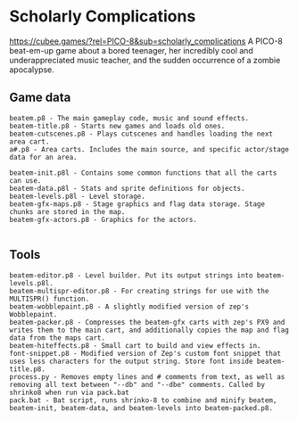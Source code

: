 # Scholarly Complications
https://cubee.games/?rel=PICO-8&sub=scholarly_complications
A PICO-8 beat-em-up game about a bored teenager, her incredibly cool and underappreciated music teacher, and the sudden occurrence of a zombie apocalypse.

## Game data
```
beatem.p8 - The main gameplay code, music and sound effects.
beatem-title.p8 - Starts new games and loads old ones.
beatem-cutscenes.p8 - Plays cutscenes and handles loading the next area cart.
a#.p8 - Area carts. Includes the main source, and specific actor/stage data for an area.

beatem-init.p8l - Contains some common functions that all the carts can use.
beatem-data.p8l - Stats and sprite definitions for objects.
beatem-levels.p8l - Level storage.
beatem-gfx-maps.p8 - Stage graphics and flag data storage. Stage chunks are stored in the map.
beatem-gfx-actors.p8 - Graphics for the actors.


```

## Tools
```
beatem-editor.p8 - Level builder. Put its output strings into beatem-levels.p8l.
beatem-multispr-editor.p8 - For creating strings for use with the MULTISPR() function.
beatem-wobblepaint.p8 - A slightly modified version of zep's Wobblepaint.
beatem-packer.p8 - Compresses the beatem-gfx carts with zep's PX9 and writes them to the main cart, and additionally copies the map and flag data from the maps cart.
beatem-hiteffects.p8 - Small cart to build and view effects in.
font-snippet.p8 - Modified version of Zep's custom font snippet that uses less characters for the output string. Store font inside beatem-title.p8.
process.py - Removes empty lines and # comments from text, as well as removing all text between "--db" and "--dbe" comments. Called by shrinko8 when run via pack.bat
pack.bat - Bat script, runs shrinko-8 to combine and minify beatem, beatem-init, beatem-data, and beatem-levels into beatem-packed.p8.
```
